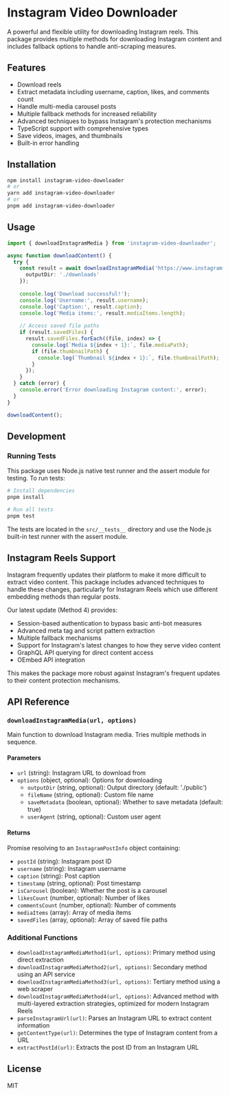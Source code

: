 # Instagram Video Downloader

A powerful and flexible utility for downloading Instagram reels. This package provides multiple methods for downloading Instagram content and includes fallback options to handle anti-scraping measures.

## Features

- Download reels
- Extract metadata including username, caption, likes, and comments count
- Handle multi-media carousel posts
- Multiple fallback methods for increased reliability
- Advanced techniques to bypass Instagram's protection mechanisms
- TypeScript support with comprehensive types
- Save videos, images, and thumbnails
- Built-in error handling

## Installation

```bash
npm install instagram-video-downloader
# or
yarn add instagram-video-downloader
# or
pnpm add instagram-video-downloader
```

## Usage

```typescript
import { downloadInstagramMedia } from 'instagram-video-downloader';

async function downloadContent() {
  try {
    const result = await downloadInstagramMedia('https://www.instagram.com/p/EXAMPLE_POST_ID/', {
      outputDir: './downloads'
    });
    
    console.log('Download successful!');
    console.log('Username:', result.username);
    console.log('Caption:', result.caption);
    console.log('Media items:', result.mediaItems.length);
    
    // Access saved file paths
    if (result.savedFiles) {
      result.savedFiles.forEach((file, index) => {
        console.log(`Media ${index + 1}:`, file.mediaPath);
        if (file.thumbnailPath) {
          console.log(`Thumbnail ${index + 1}:`, file.thumbnailPath);
        }
      });
    }
  } catch (error) {
    console.error('Error downloading Instagram content:', error);
  }
}

downloadContent();
```

## Development

### Running Tests

This package uses Node.js native test runner and the assert module for testing. To run tests:

```bash
# Install dependencies
pnpm install

# Run all tests
pnpm test
```

The tests are located in the `src/__tests__` directory and use the Node.js built-in test runner with the assert module.

## Instagram Reels Support

Instagram frequently updates their platform to make it more difficult to extract video content. This package includes advanced techniques to handle these changes, particularly for Instagram Reels which use different embedding methods than regular posts.

Our latest update (Method 4) provides:
- Session-based authentication to bypass basic anti-bot measures
- Advanced meta tag and script pattern extraction
- Multiple fallback mechanisms
- Support for Instagram's latest changes to how they serve video content
- GraphQL API querying for direct content access
- OEmbed API integration

This makes the package more robust against Instagram's frequent updates to their content protection mechanisms.

## API Reference

### `downloadInstagramMedia(url, options)`

Main function to download Instagram media. Tries multiple methods in sequence.

#### Parameters

- `url` (string): Instagram URL to download from
- `options` (object, optional): Options for downloading
  - `outputDir` (string, optional): Output directory (default: './public')
  - `fileName` (string, optional): Custom file name
  - `saveMetadata` (boolean, optional): Whether to save metadata (default: true)
  - `userAgent` (string, optional): Custom user agent

#### Returns

Promise resolving to an `InstagramPostInfo` object containing:

- `postId` (string): Instagram post ID
- `username` (string): Instagram username
- `caption` (string): Post caption
- `timestamp` (string, optional): Post timestamp
- `isCarousel` (boolean): Whether the post is a carousel
- `likesCount` (number, optional): Number of likes
- `commentsCount` (number, optional): Number of comments
- `mediaItems` (array): Array of media items
- `savedFiles` (array, optional): Array of saved file paths

### Additional Functions

- `downloadInstagramMediaMethod1(url, options)`: Primary method using direct extraction
- `downloadInstagramMediaMethod2(url, options)`: Secondary method using an API service
- `downloadInstagramMediaMethod3(url, options)`: Tertiary method using a web scraper
- `downloadInstagramMediaMethod4(url, options)`: Advanced method with multi-layered extraction strategies, optimized for modern Instagram Reels
- `parseInstagramUrl(url)`: Parses an Instagram URL to extract content information
- `getContentType(url)`: Determines the type of Instagram content from a URL
- `extractPostId(url)`: Extracts the post ID from an Instagram URL

## License

MIT
